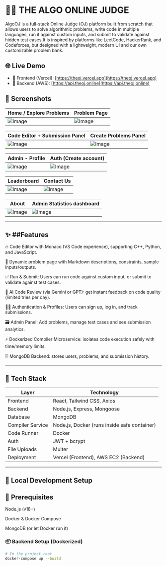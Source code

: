 # 🧑‍⚖️ THE ALGO ONLINE JUDGE

AlgoOJ is a full-stack Online Judge (OJ) platform built from scratch that allows users to solve algorithmic problems, write code in multiple languages, run it against custom inputs, and submit to validate against hidden test cases.It is inspired by platforms like LeetCode, HackerRank, and Codeforces, but designed with a lightweight, modern UI and our own customizable problem bank.

## 🌐 Live Demo

- 🔗 Frontend (Vercel): [https://theoj.vercel.app](https://theoj.vercel.app)
- 🔗 Backend (AWS): [https://api.theoj.online](https://api.theoj.online)

## 📸 Screenshots

| Home / Explore Problems | Problem Page |
|-------------------------|--------------|
| ![Image](https://github.com/user-attachments/assets/b5a38579-179d-4034-a9ca-b802059da97e) | ![Image](https://github.com/user-attachments/assets/71d9d61e-458a-475b-bbbb-a1902b0608b9) |

| Code Editor + Submission Panel | Create Problems Panel |
|-------------------------------|----------------|
| ![Image](https://github.com/user-attachments/assets/6d37e88b-89cd-4b4e-ab1e-5b03c0ad5332) | ![Image](https://github.com/user-attachments/assets/da649ed1-eda3-47a6-8fbc-475ebdb9a19d) |

| Admin - Profile | Auth (Create account) |
|-------------------------------|------------------------|
| ![Image](https://github.com/user-attachments/assets/511bb6cd-ae1a-4df7-a0c6-e2b221fbc811) | ![Image](https://github.com/user-attachments/assets/13f07599-0840-48e1-9e1a-7fb950b39048) |

| Leaderboard | Contact Us |
|-------------------------------|------------------------|
| ![Image](https://github.com/user-attachments/assets/82bb0efb-ee9a-4be2-8008-ebff89f699b3) | ![Image](https://github.com/user-attachments/assets/438e7ad5-5365-43e3-a254-c825bf654ddb) |

| About | Admin Statistics dashboard |
|-------------------------------|------------------------|
| ![Image](https://github.com/user-attachments/assets/f566bc3c-7724-4511-93cd-f5e5355bcf2d) | ![Image](https://github.com/user-attachments/assets/84f6a735-8175-44d5-b7b1-454c56e921c4) |

---

✨ ##Features
---
🔥 Code Editor with Monaco (VS Code experience), supporting C++, Python, and JavaScript.

📝 Dynamic problem page with Markdown descriptions, constraints, sample inputs/outputs.

✅ Run & Submit: Users can run code against custom input, or submit to validate against test cases.

🚀 AI Code Review (via Gemini or GPT): get instant feedback on code quality (limited tries per day).

🧑‍💻 Authentication & Profiles: Users can sign up, log in, and track submissions.

🗃️ Admin Panel: Add problems, manage test cases and see submission analytics.

⚡ Dockerized Compiler Microservice: isolates code execution safely with time/memory limits.

🗄️ MongoDB Backend: stores users, problems, and submission history.

---

## 🚀 Tech Stack

| Layer        | Technology                                      |
|--------------|-------------------------------------------------|
| Frontend     | React, Tailwind CSS, Axios  |
| Backend      | Node.js, Express, Mongoose                            |
| Database     | 	MongoDB                              |
| Compiler Service   | Node.js, Docker (runs inside safe container)         |
| Code Runner  | Docker                                          |
| Auth         | JWT + bcrypt                                    |
| File Uploads | Multer                                          |
| Deployment   | Vercel (Frontend), AWS EC2 (Backend)            |

---

## 🚀 Local Development Setup

🐳 Prerequisites
---
Node.js (v18+)

Docker & Docker Compose

MongoDB (or let Docker run it)

### 📦 Backend Setup (Dockerized)

```bash
# In the project root
docker-compose up --build
